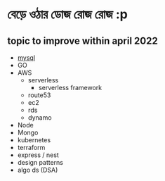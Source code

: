 # বেড়ে ওঠার ডোজ রোজ রোজ  :p 
## topic to improve within april 2022 
- [mysql](/mysql.md)
- GO
- AWS
    - serverless 
        - serverless framework 
    - route53
    - ec2 
    - rds
    - dynamo 
- Node 
- Mongo
- kubernetes
- terraform 
- express / nest  
- design patterns 
- algo ds (DSA)